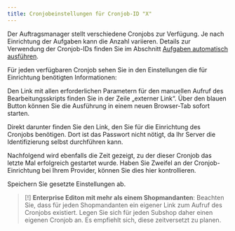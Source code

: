 ```yaml
---
title: Cronjobeinstellungen für Cronjob-ID "X"
---
```


Der Auftragsmanager stellt verschiedene Cronjobs zur Verfügung. Je nach Einrichtung der Aufgaben kann die Anzahl variieren. Details zur Verwendung der Cronjob-IDs finden Sie im Abschnitt [Aufgaben automatisch ausführen](../050_Aufgaben_automatisch_ausfuehren).

Für jeden verfügbaren Cronjob sehen Sie in den Einstellungen die für Einrichtung benötigten Informationen:

Den Link mit allen erforderlichen Parametern für den manuellen Aufruf des Bearbeitungsskripts finden Sie in der Zeile „externer Link“. Über den blauen Button können Sie die Ausführung in einem neuen Browser-Tab sofort starten.

Direkt darunter finden Sie den Link, den Sie für die Einrichtung des Cronjobs benötigen. Dort ist das Passwort nicht nötigt, da Ihr Server die Identifizierung selbst durchführen kann.

Nachfolgend wird ebenfalls die Zeit gezeigt, zu der dieser Cronjob das letzte Mal erfolgreich gestartet wurde. Haben Sie Zweifel an der Cronjob-Einrichtung bei Ihrem Provider, können Sie dies hier kontrollieren.

Speichern Sie gesetzte Einstellungen ab.

> [!] **Enterprise Editon mit mehr als einem Shopmandanten**: Beachten Sie, dass für jeden Shopmandanten ein eigener Link zum Aufruf des Cronjobs existiert. Legen Sie sich für jeden Subshop daher einen eigenen Cronjob an. Es empfiehlt sich, diese zeitversetzt zu planen.
